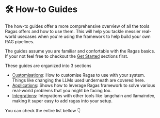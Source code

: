 # 🛠️ How-to Guides


The how-to guides offer a more comprehensive overview of all the tools Ragas
offers and how to use them. This will help you tackle messier real-world
usecases when you're using the framework to help build your own RAG pipelines.

The guides assume you are familiar and confortable with the Ragas basics. If
your not feel free to checkout the [Get Started](../getstarted/index.md)
sections first.

These guides are organized into 3 sections

- [Customisations](./customisations/index.md): How to customise Ragas to use with your system. Things
  like changing the LLMs used underneath are covered here.
- [Applications](./applications/index.md): Shows how to leverage Ragas framework to solve various
  real-world problems that you might be facing too.
- [Integrations](./integrations/index.md): Integrations with other tools like langchain and llamaindex,
  making it super easy to add ragas into your setup.

You can check the entire list bellow 👇